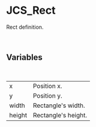 <div id="content-header">
  <h1>JCS_Rect</h1>
</div>

<p>
  Rect definition.
</p>


<br/>
<h2>Variables</h2>
<br/>

<table>
  <tr>
    <td>x</td>
    <td>Position x.</td>
  </tr>
  <tr>
    <td>y</td>
    <td>Position y.</td>
  </tr>
  <tr>
    <td>width</td>
    <td>Rectangle's width.</td>
  </tr>
  <tr>
    <td>height</td>
    <td>Rectangle's height.</td>
  </tr>
</table>
